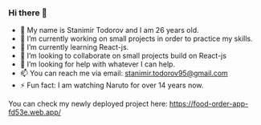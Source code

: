 ### Hi there 👋

- 💬 My name is Stanimir Todorov and I am 26 years old.
- 🔭 I’m currently working on small projects in order to practice my skills.
- 🌱 I’m currently learning React-js.
- 👯 I’m looking to collaborate on small projects build on React-js
- 🤔 I’m looking for help with whatever I can help.
- 📫 You can reach me via email: stanimir.todorov95@gmail.com
- ⚡ Fun fact: I am watching Naruto for over 14 years now.

You can check my newly deployed project here: https://food-order-app-fd53e.web.app/
